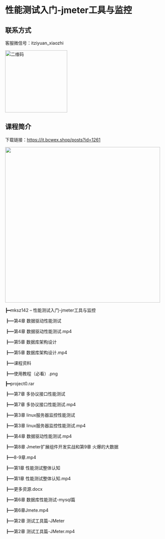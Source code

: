 # 性能测试入门-jmeter工具与监控

## 联系方式

客服微信号：itziyuan_xiaozhi

<img src="https://ziyuanyun.oss-cn-guangzhou.aliyuncs.com/common/20240614073449/666b82192834a.jpg" width="200" height="200" alt="二维码">

## 课程简介

下载链接：https://it.bcwex.shop/posts?id=1261

<img src="https://ziyuanyun.oss-cn-guangzhou.aliyuncs.com/yun/20240515153650/664466123adeb.jpg" width="500" alt="">

  ┣━mksz142 &#8211; 性能测试入门-jmeter工具与监控

 ┣━第4章 数据驱动性能测试

 ┣━第4章 数据驱动性能测试.mp4

 ┣━第5章 数据库架构设计

 ┣━第5章 数据库架构设计.mp4

 ┣━课程资料

 ┣━使用教程（必看）.png

 ┣━project0.rar

 ┣━第7章 多协议接口性能测试

 ┣━第7章 多协议接口性能测试.mp4

 ┣━第3章 linux服务器监控性能测试

 ┣━第3章 linux服务器监控性能测试.mp4

 ┣━第4章 数据驱动性能测试.mp4

 ┣━第8章 Jmeter扩展组件开发实战和第9章 火爆的大数据

 ┣━8-9章.mp4

 ┣━第1章 性能测试整体认知

 ┣━第1章 性能测试整体认知.mp4

 ┣━更多资源.docx

 ┣━第6章 数据库性能测试-mysql篇

 ┣━第6章Jmete.mp4

 ┣━第2章 测试工具篇-JMeter

 ┣━第2章 测试工具篇-JMeter.mp4

  
